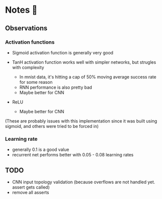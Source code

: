 # Notes :notebook_with_decorative_cover:

## Observations

### Activation functions
- Sigmoid activation function is generally very good

- TanH activation function works well with simpler networks, but strugles with complexity
    - In mnist data, it's hitting a cap of 50% moving average success rate for some reason
    - RNN performance is also pretty bad
    - Maybe better for CNN

- ReLU
    - Maybe better for CNN

(These are probably issues with this implementation since it was built using sigmoid, and others were tried to be forced in)

### Learning rate
- generally 0.1 is a good value
- recurrent net performs better with 0.05 - 0.08 learning rates


## TODO

- CNN input topology validation (because overflows are not handled yet. assert gets called)
- remove all asserts
